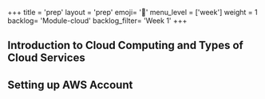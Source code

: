 +++
title = 'prep'
layout = 'prep'
emoji= '📝'
menu_level = ['week']
weight = 1
backlog= 'Module-cloud'
backlog_filter= 'Week 1'
+++


## Introduction to Cloud Computing and Types of Cloud Services

## Setting up AWS Account

